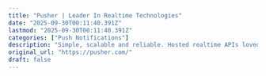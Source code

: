 ```yaml
---
title: "Pusher | Leader In Realtime Technologies"
date: "2025-09-30T00:11:40.391Z"
lastmod: "2025-09-30T00:11:40.391Z"
categories: ["Push Notifications"]
description: "Simple, scalable and reliable. Hosted realtime APIs loved by developers and trusted by giants. Build live dashboards, notifications, geotracking, chat and more."
original_url: "https://pusher.com/"
draft: false
---
```

